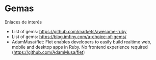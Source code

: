 
# Gemas

Enlaces de interés
* List of gems: https://github.com/markets/awesome-ruby
* List of gems: https://blog.imfiny.com/a-choice-of-gems/
* AdamMusa/flet: Flet enables developers to easily build realtime web, mobile and desktop apps in Ruby. No frontend experience required (https://github.com/AdamMusa/flet)
